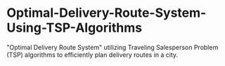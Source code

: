 # Optimal-Delivery-Route-System-Using-TSP-Algorithms
"Optimal Delivery Route System" utilizing Traveling Salesperson Problem (TSP) algorithms to efficiently plan delivery routes in a city.

